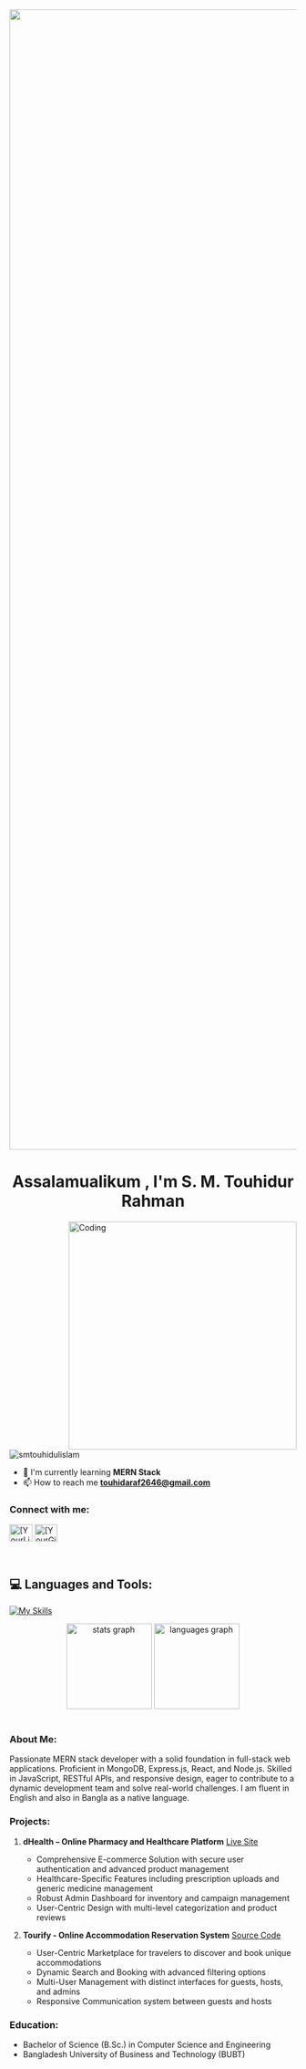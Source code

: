 <img width="2000" src="https://user-images.githubusercontent.com/74038190/212284115-f47cd8ff-2ffb-4b04-b5bf-4d1c14c0247f.gif" alt="">
<h1 align="center">Assalamualikum , I'm S. M. Touhidur Rahman</h1>
 <img align="right" alt="Coding" width="400" src="https://user-images.githubusercontent.com/74038190/219923809-b86dc415-a0c2-4a38-bc88-ad6cf06395a8.gif" alt="">
<br/>
<br/>
<br/>
<br/>
<p align="left"> <img src="https://komarev.com/ghpvc/?username=smtouhidulislam&label=Profile%20views&color=0e75b6&style=flat" alt="smtouhidulislam" /> </p>

- 🌱 I'm currently learning **MERN Stack**
- 📫 How to reach me **touhidaraf2646@gmail.com**

<h3 align="left">Connect with me:</h3>
<p align="left">
<a href="https://linkedin.com/in/[YourLinkedInProfile]" target="blank"><img align="center" src="https://raw.githubusercontent.com/rahuldkjain/github-profile-readme-generator/master/src/images/icons/Social/linked-in-alt.svg" alt="[YourLinkedInProfile]" height="30" width="40" /></a>
<a href="https://github.com/[YourGitHubProfile]" target="blank"><img align="center" src="https://raw.githubusercontent.com/rahuldkjain/github-profile-readme-generator/master/src/images/icons/Social/github.svg" alt="[YourGitHubProfile]" height="30" width="40" /></a>
</p>

<br>
<h2 align="left">💻 Languages and Tools:</h2>

[![My Skills](https://skillicons.dev/icons?i=js,html,css,react,tailwind,mongodb,git,expressjs,nodejs,c,cpp,php,mysql,vscode)](https://skillicons.dev)

<div align="center">
  <img src="https://github-readme-stats.vercel.app/api?username=smtouhidulislam&hide_title=false&hide_rank=false&show_icons=true&include_all_commits=true&count_private=true&disable_animations=false&theme=dracula&locale=en&hide_border=false" height="150" alt="stats graph"  />
  <img src="https://github-readme-stats.vercel.app/api/top-langs?username=smtouhidulislam&locale=en&hide_title=false&layout=compact&card_width=320&langs_count=5&theme=dracula&hide_border=false" height="150" alt="languages graph"  />
</div>

<br clear="both">



### About Me:

Passionate MERN stack developer with a solid foundation in full-stack web applications. Proficient in MongoDB, Express.js, React, and Node.js. Skilled in JavaScript, RESTful APIs, and responsive design, eager to contribute to a dynamic development team and solve real-world challenges. I am fluent in English and also in Bangla as a native language.

### Projects:

1. **dHealth – Online Pharmacy and Healthcare Platform** [Live Site](https://dhealth.com.bd/)
   - Comprehensive E-commerce Solution with secure user authentication and advanced product management
   - Healthcare-Specific Features including prescription uploads and generic medicine management
   - Robust Admin Dashboard for inventory and campaign management
   - User-Centric Design with multi-level categorization and product reviews

2. **Tourify - Online Accommodation Reservation System** [Source Code](YourSourceCodeLink)
   - User-Centric Marketplace for travelers to discover and book unique accommodations
   - Dynamic Search and Booking with advanced filtering options
   - Multi-User Management with distinct interfaces for guests, hosts, and admins
   - Responsive Communication system between guests and hosts

### Education:

- Bachelor of Science (B.Sc.) in Computer Science and Engineering
- Bangladesh University of Business and Technology (BUBT)
